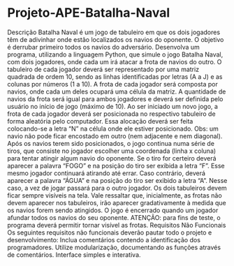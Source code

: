 # Projeto-APE-Batalha-Naval
Descrição  Batalha Naval é um jogo de tabuleiro em que os dois jogadores têm de adivinhar onde estão localizados os navios do oponente. O objetivo é derrubar primeiro todos os navios do adversário.  Desenvolva um programa, utilizando a linguagem Python, que simule o jogo Batalha Naval, com dois jogadores, onde cada um irá atacar a frota de navios do outro.  O tabuleiro de cada jogador deverá ser representado por uma matriz quadrada de ordem 10, sendo as linhas identificadas por letras (A a J) e as colunas por números (1 a 10).  A frota de cada jogador será composta por navios, onde cada um deles ocupará uma célula da matriz. A quantidade de navios da frota será igual para ambos jogadores e deverá ser definida pelo usuário no início de jogo (máximo de 10).  Ao ser iniciado um novo jogo, a frota de cada jogador deverá ser posicionada no respectivo tabuleiro de forma aleatória pelo computador. Essa alocação deverá ser feita colocando-se a letra “N” na célula onde ele estiver posicionado. Obs: um navio não pode ficar encostado em outro (nem adjacente e nem diagonal). Após os navios terem sido posicionados, o jogo continua numa série de tiros, que consiste no jogador escolher uma coordenada (linha x coluna) para tentar atingir algum navio do oponente.  Se o tiro for certeiro deverá aparecer a palavra “FOGO” e na posição do tiro ser exibida a letra “F”. Esse mesmo jogador continuará atirando até errar. Caso contrário, deverá aparecer a palavra “ÁGUA” e na posição do tiro ser exibido a letra “A”. Nesse caso, a vez de jogar passará para o outro jogador.  Os dois tabuleiros devem ficar sempre visíveis na tela. Vale ressaltar que, inicialmente, as frotas não devem aparecer nos tabuleiros, irão aparecer gradativamente à medida que os navios forem sendo atingidos. O jogo é encerrado quando um jogador afundar todos os navios do seu oponente.  ATENÇÃO: para fins de teste, o programa deverá permitir tornar visível as frotas.    Requisitos Não Funcionais  Os seguintes requisitos não funcionais deverão pautar todo o projeto e desenvolvimento:  Inclua comentários contendo a identificação dos programadores. Utilize modularização, documentando as funções através de comentários. Interface simples e interativa.  
